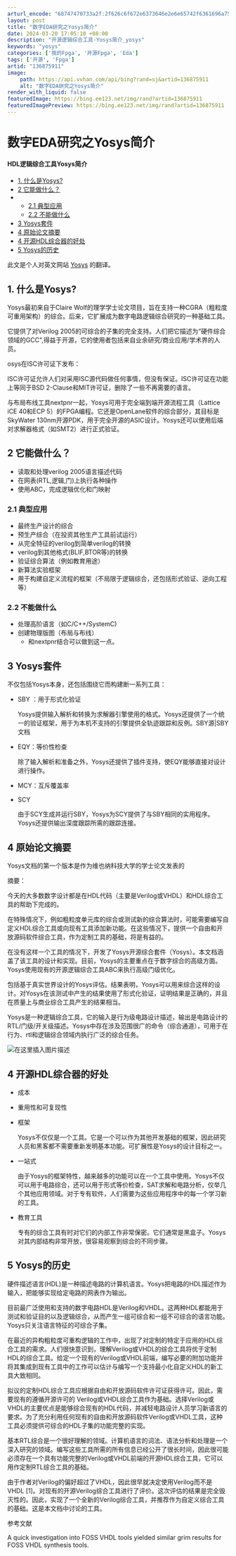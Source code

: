 ```yaml
---
arturl_encode: "68747470733a2f:2f626c6f672e6373646e2e6e65742f6361696a756e67616e2f:61727469636c652f64657461696c732f313336383735393131"
layout: post
title: "数字EDA研究之Yosys简介"
date: 2024-03-20 17:05:10 +08:00
description: "开源逻辑综合工具-Yosys简介_yosys"
keywords: "yosys"
categories: ['我的Fpga', '开源Fpga', 'Eda']
tags: ['开源', 'Fpga']
artid: "136875911"
image:
    path: https://api.vvhan.com/api/bing?rand=sj&artid=136875911
    alt: "数字EDA研究之Yosys简介"
render_with_liquid: false
featuredImage: https://bing.ee123.net/img/rand?artid=136875911
featuredImagePreview: https://bing.ee123.net/img/rand?artid=136875911
---
```


# 数字EDA研究之Yosys简介

#### HDL逻辑综合工具Yosys简介

* [1. 什么是Yosys?](#1_Yosys_3)
* [2 它能做什么？](#2__9)
* + [2.1 典型应用](#21__14)
  + [2.2 不能做什么](#22__23)
* [3 Yosys套件](#3_Yosys_28)
* [4 原始论文摘要](#4__38)
* [4 开源HDL综合器的好处](#4_HDL_48)
* [5 Yosys的历史](#5_Yosys_58)

此文是个人对英文网站
[Yosys](https://yosyshq.readthedocs.io/projects/yosys/en/latest/introduction.html)
的翻译。

## 1. 什么是Yosys?

Yosys最初来自于Claire Wolf的理学学士论文项目，旨在支持一种CGRA（粗粒度可重用架构）的综合。后来，它扩展成为数字电路逻辑综合研究的一种基础工具。
  
它提供了对Verilog 2005的可综合的子集的完全支持。人们把它描述为“硬件综合领域的GCC",得益于开源，它的使用者包括来自业余研究/商业应用/学术界的人员。
  
osys在ISC许可证下发布：
  
ISC许可证允许人们对采用ISC源代码做任何事情，但没有保证。ISC许可证在功能上等同于BSD 2-Clause和MIT许可证，删除了一些不再需要的语言。
  
与布局布线工具nextpnr一起，Yosys可用于完全端到端开源流程工具（Lattice iCE 40和ECP 5）的FPGA编程。它还是OpenLane软件的综合部分，其目标是SkyWater 130nm开源PDK，用于完全开源的ASIC设计。Yosys还可以使用后端对求解器格式（如SMT2）进行正式验证。

## 2 它能做什么？

* 读取和处理verilog 2005语言描述代码
* 在网表(RTL,逻辑,门)上执行各种操作
* 使用ABC，完成逻辑优化和门映射

### 2.1 典型应用

* 最终生产设计的综合
* 预生产综合（在投资其他生产工具前试运行）
* 从完全特征的verilog到简单verilog的转换
* verilog到其他格式(BLIF,BTOR等)的转换
* 验证综合算法（例如教育用途）
* 新算法实验框架
* 用于构建自定义流程的框架（不局限于逻辑综合，还包括形式验证、逆向工程等）

### 2.2 不能做什么

* 处理高阶语言（如C/C++/SystemC)
* 创建物理版图（布局与布线）
  + 和nextpnr结合可以做到这一点。

## 3 Yosys套件

不仅包括Yosys本身，还包括围绕它而构建断一系列工具：

* SBY ：用于形式化验证
    
  Yosys提供输入解析和转换为求解器引擎使用的格式。Yosys还提供了一个统一的验证框架，用于为本机不支持的引擎提供全轨迹跟踪和反例。SBY源|SBY文档
* EQY：等价性检查
    
  除了输入解析和准备之外，Yosys还提供了插件支持，使EQY能够直接对设计进行操作。
* MCY：互斥覆盖率
* SCY
    
  由于SCY生成并运行SBY，Yosys为SCY提供了与SBY相同的实用程序。Yosys还提供输出深度跟踪所需的跟踪连接。

## 4 原始论文摘要

Yosys文档的第一个版本是作为维也纳科技大学的学士论文发表的

摘要：
  
今天的大多数数字设计都是在HDL代码（主要是Verilog或VHDL）和HDL综合工具的帮助下完成的。
  
在特殊情况下，例如粗粒度单元库的综合或测试新的综合算法时，可能需要编写自定义HDL综合工具或向现有工具添加新功能。在这些情况下，提供一个自由和开放源码软件综合工具，作为定制工具的基础，将是有益的。
  
在没有这样一个工具的情况下，开发了Yosys开源综合套件（Yosys）。本文档涵盖了该工具的设计和实现。目前，Yosys的主要重点在于数字综合的高级方面。Yosys使用现有的开源逻辑综合工具ABC来执行高级门级优化。
  
包括基于真实世界设计的Yosys评估。结果表明，Yosys可以用来综合这样的设计。对Yosys在该测试中产生的结果使用了形式化验证，证明结果是正确的，并且在质量上与商业综合工具产生的结果相当。
  
Yosys是一种逻辑综合工具，它的输入是行为级电路设计描述，输出是电路设计的RTL/门级/开关级描述。Yosys中存在涉及范围很广的命令（综合通道），可用于在行为、rtl和逻辑综合领域内执行广泛的综合任务。
  
![在这里插入图片描述](https://i-blog.csdnimg.cn/blog_migrate/045bfb6656283645f2a3607452437668.png)

## 4 开源HDL综合器的好处

* 成本
* 重用性和可复现性
* 框架
    
  Yosys不仅仅是一个工具。它是一个可以作为其他开发基础的框架，因此研究人员和黑客都不需要重新发明基本功能。可扩展性是Yosys的设计目标之一。
* 一站式
    
  由于Yosys的框架特性，越来越多的功能可以在一个工具中使用。Yosys不仅可以用于电路综合，还可以用于形式等价检查，SAT求解和电路分析，仅举几个其他应用领域。对于专有软件，人们需要为这些应用程序中的每一个学习新的工具。
* 教育工具
    
  专有的综合工具有时对它们的内部工作非常保密。它们通常是黑盒子。Yosys对其内部结构非常开放，很容易观察到综合的不同步骤。

## 5 Yosys的历史

硬件描述语言(HDL)是一种描述电路的计算机语言。Yosys把电路的HDL描述作为输入，把能够实现给定电路的网表作为输出。
  
目前最广泛使用和支持的数字电路HDL是Verilog和VHDL。这两种HDL都能用于测试和验证目的以及逻辑综合，从而产生一组可综合和一组不可综合的语言功能。Yosys只关注语言特征的可综合子集。

在最近的异构粗粒度可重构逻辑的工作中，出现了对定制的特定于应用的HDL综合工具的需求。人们很快意识到，理解Verilog或VHDL的综合工具将优于定制HDL的综合工具。给定一个现有的Verilog或VHDL前端，编写必要的附加功能并将其集成到现有工具中的工作可以估计与编写一个支持最小化自定义HDL的新工具大致相同。
  
拟议的定制HDL综合工具应根据自由和开放源码软件许可证获得许可。因此，需要现有的遵循开源许可的 Verilog或VHDL综合工具作为基础。选择Verilog或VHDL的主要优点是能够综合现有的HDL代码，并减轻电路设计人员学习新语言的要求。为了充分利用任何现有的自由和开放源码软件Verilog或VHDL工具，这种工具必须提供可综合的HDL子集的功能完整的实现。

基本RTL综合是一个很好理解的领域。计算机语言的词法、语法分析和处理是一个深入研究的领域。编写这些工具所需的所有信息已经公开了很长时间，因此很可能必须存在一个具有功能完整的Verilog或VHDL前端的开源HDL综合工具，它可以用作定制RTL综合工具的基础。

由于作者对Verilog的偏好超过了VHDL，因此很早就决定使用Verilog而不是VHDL [1]。对现有的开源Verilog综合工具进行了评价。这次评估的结果是完全毁灭性的。因此，实现了一个全新的Verilog综合工具，并推荐作为自定义综合工具的基础。这是本文档中讨论的工具。

参考文献
  
A quick investigation into FOSS VHDL tools yielded similar grim results for FOSS VHDL synthesis tools.